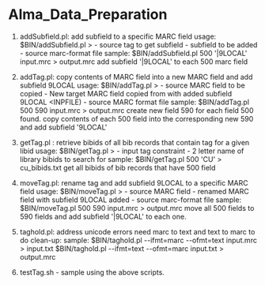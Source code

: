# Alma_Data_Preparation

1. addSubfield.pl: add subfield  to a specific MARC field
 usage:   $BIN/addSubfield.pl <INPTAG> <INPSUBF> <INPFILE> > <OUTFILE>
          <INPTAG> - source tag to get subfield <INPSUBF>
          <INPSUBF> - subfield to be added
          <INPFILE> - source marc-format file
 sample:  $BIN/addSubfield.pl 500 '|9LOCAL' input.mrc > output.mrc
	  add subfield '|9LOCAL' to each 500 marc field


2. addTag.pl: copy contents of MARC field <INPTAG> into a new MARC field <OUTTAG> and add subfield 9LOCAL
 usage:  $BIN/addTag.pl <INPTAG> <OUTTAG> <INPFILE> >  <OUTFILE>
         <INPTAG> - source MARC field to be copied
         <OUTTAG> - New target MARC field copied from <INPTAG> with added subfield 9LOCAL
         <INPFILE) - source MARC format file
 sample:  $BIN/addTag.pl 500 590 input.mrc > output.mrc
          create new field 590 for each field 500 found.
          copy contents of each 500 field into the corresponding new 590 and add subfield '9LOCAL'

3. getTag.pl : retrieve bibids of all bib records that contain tag for a given libid
 usage: $BIN/getTag.pl <INPTAG> <LIBNAME> > <list of bib_ids with INPTAG>
        <INPTAG> - input tag constraint
        <LIBNAME> - 2 letter name of library bibids to search for
 sample: $BIN/getTag.pl 500 'CU' > cu_bibids.txt
         get all bibids of bib records that have 500 field

4. moveTag.pl: rename tag and add subfield 9LOCAL to a specific MARC field
 usage: $BIN/moveTag.pl <INPTAG> <OUTTAG> <INPFILE> > <OUTFILE>
        <INPTAG> - source MARC field
        <OUTTAG> - renamed MARC field with subfield 9LOCAL added
        <INPFILE> - source marc-format file
 sample: $BIN/moveTag.pl 500 590 input.mrc > output.mrc
         move all 500 fields to 590 fields and add subfield '|9LOCAL' to each one.

5. taghold.pl: address unicode errors
               need marc to text and text to marc to do clean-up:
 sample: $BIN/taghold.pl --ifmt=marc --ofmt=text input.mrc >  input.txt
         $BIN/taghold.pl --ifmt=text --ofmt=marc input.txt > output.mrc

6. testTag.sh  - sample using the above scripts.
